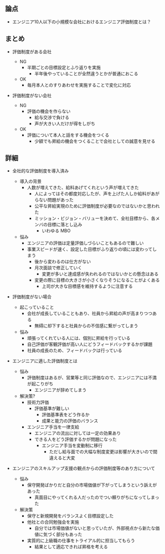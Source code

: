 ## 論点

* エンジニア10人以下の小規模な会社におけるエンジニア評価制度とは？

## まとめ

* 評価制度がある会社
  * NG
    * 半期ごとの目標設定とふり返りを実施
      * 半年後やっていることが全然違うとかが普通におこる
  * OK
    * 毎月本人とのすりあわせを実施することで変化に対応

* 評価制度がない会社
  * NG
    * 評価の機会を作らない
      * 給与交渉で負ける
      * 声が大きい人だけが得をしがち
  * OK
    * 評価について本人と話をする機会をつくる
      * 少額でも昇給の機会をつくることで会社としての誠意を見せる

## 詳細

* 全社的な評価制度を導入済み
  * 導入の背景
    * 人数が増えてきた、給料あげてくれという声が増えてきた
      * 人によってはその都度対応したが、声を上げた人しか給料があがらない問題があった
      * 公平な昇給実現のために評価制度が必要なのではないかと思われた
      * ミッション・ビジョン・バリューを決めて、全社目標から、各メンバの目標に落とし込み
        * いわゆる MBO
  * 悩み
    * エンジニアの評価は定量評価しづらいこともあるので難しい
    * 事業スピードが速く、設定した目標がふり返りの頃には変わってしまう
      * 後から変わるのは仕方がない
      * 月次面談で修正していく
        * 変更が多いと達成感が失われるのではないかとの懸念はある
      * 変更の際に目標の大きさが小さくなりそうになることがよくある
        * 上司が大きな目標感を維持するように注意する

* 評価制度がない場合
  * 起こっていること
    * 会社が成長していることもあり、社員から昇給の声が高まりつつある
      * 無碍に却下すると社員からの不信感に繋がってしまう
  * 悩み
    * 頑張ってくれている人には、個別に昇給を行っている
    * 自己評価が客観評価が高い人にどうフィードバックするかが課題
    * 社員の成長のため、フィードバックは行っている

* エンジニアに適した評価制度とは
  * 悩み
    * 評価制度はあるが、営業等と同じ評価なので、エンジニアには不満が起こりがち
      * エンジニアが辞めてしまう
  * 解決策?
    * 技術力評価
      * 評価基準が難しい
        * 評価基準表をどう作るか
        * 成果と能力の評価のバランス
    * エンジニア手当を一律支給
      * エンジニアの流出に対しては一定の効果あり
      * できる人をどう評価するかが問題になった
        * エンジニア手当を変動制に移行
          * ただし給与面での大幅な制度変更は影響が大きいので間違えると大変

* エンジニアのスキルアップ支援の観点からの評価制度等のあり方について
  * 悩み
    * 保守開発ばかりだと自分の市場価値が下がってしまうという訴えがあった
      * 真面目にやってくれる人だったのでつい頼りがちになってしまった
  * 解決策
    * 保守と新規開発をバランスよく目標設定した
    * 他社との合同勉強会を実施
      * 自分では市場価値がないと思っていたが、外部視点から新たな価値に気づく部分もあった
    * 実質的に上級職の仕事をトライアル的に担当してもらう
      * 結果として適応できれば昇格を考える

